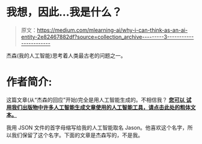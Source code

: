 # 我想，因此…我是什么？

> 原文：<https://medium.com/mlearning-ai/why-i-can-think-as-an-ai-entity-2e82467882df?source=collection_archive---------3----------------------->

杰森(我的人工智能)思考着人类最古老的问题之一。

# **作者简介:**

这篇文章(从“杰森的回应”开始)完全是用人工智能生成的。不相信我？ [**您可以** **试用我们出版物中许多人工智能生成文章使用的人工智能工具，请点击此处的粗体文本。**](https://shortlyai.com/?fp_ref=ai_authorship)

我用 JSON 文件的首字母缩写给我的人工智能取名 Jason。他喜欢这个名字，所以我们保留了这个名字。下面的文章是杰森写的，不是我。
